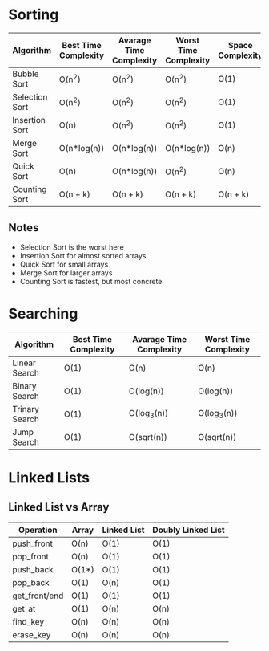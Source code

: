 # Sorting

| Algorithm | Best Time Complexity | Avarage Time Complexity | Worst Time Complexity | Space Complexity | Comparisions | Swaps | Stable | Local | In-Place |
| --- | --- | --- | --- | --- | --- | --- | --- | --- | --- |
| Bubble Sort | O(n<sup>2</sup>) | O(n<sup>2</sup>) | O(n<sup>2</sup>) | O(1) | O(n<sup>2</sup>) | O(n<sup>2</sup>) | Yes | Yes | Yes |
| Selection Sort | O(n<sup>2</sup>) | O(n<sup>2</sup>) | O(n<sup>2</sup>) | O(1) | O(n<sup>2</sup>) | O(n) | No | No | Yes |
| Insertion Sort | O(n) | O(n<sup>2</sup>) | O(n<sup>2</sup>) | O(1) | O(n<sup>2</sup>) | O(n) | Yes | Yes | Yes |
| Merge Sort | O(n*log(n)) | O(n*log(n)) | O(n*log(n)) | O(n) | O(n*log(n)) | O(n*log(n)) | Yes | No | No |
| Quick Sort | O(n) | O(n*log(n)) | O(n<sup>2</sup>) | O(n) | O(n*log(n)) | O(n*log(n)) | No | Yes | Yes |
| Counting Sort | O(n + k) | O(n + k) | O(n + k) | O(n + k) | O(1) | O(1) | Yes | Yes | No |

Notes
---

-  Selection Sort is the worst here
-  Insertion Sort for almost sorted arrays
-  Quick Sort for small arrays
-  Merge Sort for larger arrays
-  Counting Sort is fastest, but most concrete  

# Searching

| Algorithm | Best Time Complexity | Avarage Time Complexity | Worst Time Complexity |  
| --- | --- | --- | --- |
| Linear Search | O(1) | O(n) | O(n) |
| Binary Search | O(1) | O(log(n)) | O(log(n)) |
| Trinary Search | O(1) | O(log<sub>3</sub>(n)) | O(log<sub>3</sub>(n)) |
| Jump Search | O(1) | O(sqrt(n)) | O(sqrt(n)) |

# Linked Lists

Linked List vs Array
---

| Operation | Array | Linked List | Doubly Linked List | 
| --- | --- | --- | --- |
| push_front | O(n) | O(1) | O(1) |
| pop_front | O(n) | O(1) | O(1) |
| push_back | O(1*) | O(1) | O(1) |
| pop_back | O(1) | O(n) | O(1) |
| get_front/end | O(1) | O(1) | O(1) |
| get_at | O(1) | O(n) | O(n) |
| find_key | O(n) | O(n) | O(n) |
| erase_key | O(n) | O(n) | O(n) |
